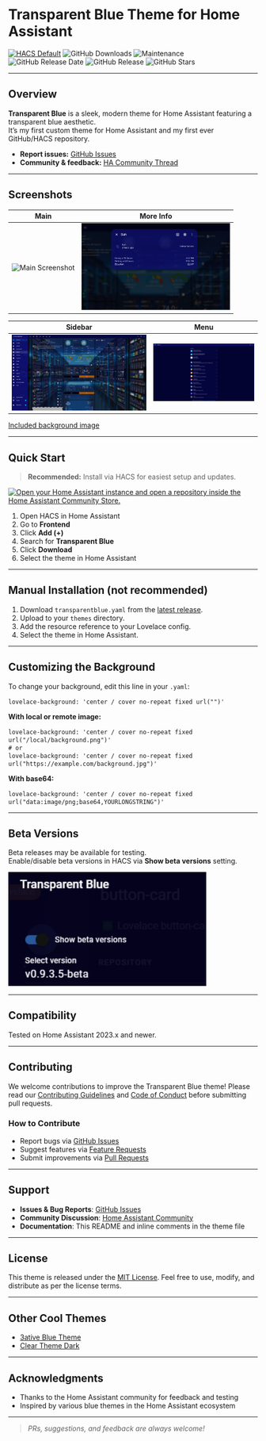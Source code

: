 # Transparent Blue Theme for Home Assistant

[![HACS Default](https://img.shields.io/badge/HACS-Default-blue.svg)](https://github.com/custom-components/hacs)
![GitHub Downloads](https://img.shields.io/github/downloads/JOHLC/transparentblue/total)
![Maintenance](https://img.shields.io/maintenance/yes/2026)
![GitHub Release Date](https://img.shields.io/github/release-date/JOHLC/transparentblue)
![GitHub Release](https://img.shields.io/github/v/release/JOHLC/transparentblue)
![GitHub Stars](https://img.shields.io/github/stars/JOHLC/transparentblue?style=social)

---

## Overview

**Transparent Blue** is a sleek, modern theme for Home Assistant featuring a transparent blue aesthetic.  
It’s my first custom theme for Home Assistant and my first ever GitHub/HACS repository.

- **Report issues:** [GitHub Issues](https://github.com/JOHLC/transparentblue/issues)
- **Community & feedback:** [HA Community Thread](https://community.home-assistant.io/t/transparent-blue-custom-theme/)

---

## Screenshots

| Main | More Info |
|------|-----------|
| <img src="https://raw.githubusercontent.com/JOHLC/transparentblue/main/images/v2023.12.1-1.png" alt="Main Screenshot" width="400"> | <img src="https://raw.githubusercontent.com/JOHLC/transparentblue/main/images/v2023.12.1-4.png" alt="More Info Screenshot" width="300"> |

| Sidebar | Menu |
|---------|------|
| <img src="https://raw.githubusercontent.com/JOHLC/transparentblue/main/images/v2023.12.1-2.png" alt="Sidebar Screenshot" width="400"> | <img src="https://raw.githubusercontent.com/JOHLC/transparentblue/main/images/v2023.12.1-3.png" alt="Menu Screenshot" width="300"> |

[Included background image](https://github.com/JOHLC/transparentblue/blob/main/images/background.jpg)

---

## Quick Start

> **Recommended:** Install via HACS for easiest setup and updates.

[![Open your Home Assistant instance and open a repository inside the Home Assistant Community Store.](https://my.home-assistant.io/badges/hacs_repository.svg)](https://my.home-assistant.io/redirect/hacs_repository/?owner=JOHLC&repository=transparentblue&category=frontend)
1. Open HACS in Home Assistant
2. Go to **Frontend**
3. Click **Add (+)**
4. Search for **Transparent Blue**
5. Click **Download**
6. Select the theme in Home Assistant

---

## Manual Installation (not recommended)

1. Download `transparentblue.yaml` from the [latest release](https://github.com/JOHLC/transparentblue/releases).
2. Upload to your `themes` directory.
3. Add the resource reference to your Lovelace config.
4. Select the theme in Home Assistant.

---

## Customizing the Background

To change your background, edit this line in your `.yaml`:

```
lovelace-background: 'center / cover no-repeat fixed url("")'
```

**With local or remote image:**
```
lovelace-background: 'center / cover no-repeat fixed url("/local/background.png")'
# or
lovelace-background: 'center / cover no-repeat fixed url("https://example.com/background.jpg")'
```

**With base64:**
```
lovelace-background: 'center / cover no-repeat fixed url("data:image/png;base64,YOURLONGSTRING")'
```
---

## Beta Versions

Beta releases may be available for testing.  
Enable/disable beta versions in HACS via **Show beta versions** setting.

<img src="https://github.com/JOHLC/transparentblue/blob/main/images/hacsbeta.png?raw=true" alt="HACS Beta Setting" width="400">

---

## Compatibility

Tested on Home Assistant 2023.x and newer.

---

## Contributing

We welcome contributions to improve the Transparent Blue theme! Please read our [Contributing Guidelines](CONTRIBUTING.md) and [Code of Conduct](CODE_OF_CONDUCT.md) before submitting pull requests.

### How to Contribute
- Report bugs via [GitHub Issues](https://github.com/JOHLC/transparentblue/issues)
- Suggest features via [Feature Requests](https://github.com/JOHLC/transparentblue/issues/new/choose)
- Submit improvements via [Pull Requests](https://github.com/JOHLC/transparentblue/pulls)

---

## Support

- **Issues & Bug Reports**: [GitHub Issues](https://github.com/JOHLC/transparentblue/issues)
- **Community Discussion**: [Home Assistant Community](https://community.home-assistant.io/t/transparent-blue-custom-theme/)
- **Documentation**: This README and inline comments in the theme file

---

## License

This theme is released under the [MIT License](LICENSE). Feel free to use, modify, and distribute as per the license terms.

---

## Other Cool Themes

- [3ative Blue Theme](https://github.com/3ative/3ative-blue-theme)
- [Clear Theme Dark](https://github.com/naofireblade/clear-theme-dark)

---

## Acknowledgments

- Thanks to the Home Assistant community for feedback and testing
- Inspired by various blue themes in the Home Assistant ecosystem

---

> _PRs, suggestions, and feedback are always welcome!_
